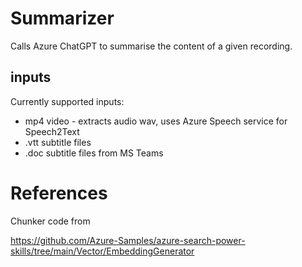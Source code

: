 # Summarizer

Calls Azure ChatGPT to summarise the content of a given recording. 

## inputs 

Currently supported inputs: 

* mp4 video - extracts audio wav, uses Azure Speech service for Speech2Text
* .vtt subtitle files 
* .doc subtitle files from MS Teams


# References 

Chunker code from 

https://github.com/Azure-Samples/azure-search-power-skills/tree/main/Vector/EmbeddingGenerator

